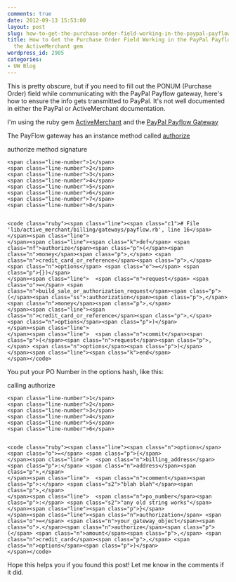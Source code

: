 ```yaml
---
comments: true
date: 2012-09-13 15:53:00
layout: post
slug: how-to-get-the-purchase-order-field-working-in-the-paypal-payflow-gateway-for-the-activemerchant-gem
title: How to Get the Purchase Order Field Working in the PayPal Payflow Gateway for
  the ActiveMerchant gem
wordpress_id: 2905
categories:
- UW Blog
---
```


This is pretty obscure, but if you need to fill out the PONUM (Purchase
Order) field while communicating with the PayPal Payflow gateway, here's
how to ensure the info gets transmitted to PayPal. It's not well
documented in either the PayPal or ActiveMerchant documentation.





I'm using the ruby gem [ActiveMerchant](http://activemerchant.org/) and
the [PayPal Payflow
Gateway](http://rdoc.info/github/Shopify/active_merchant/ActiveMerchant/Billing/PayflowGateway)





The PayFlow gateway has an instance method called
[authorize](http://rdoc.info/github/Shopify/active_merchant/ActiveMerchant/Billing/PayflowGateway#authorize-instance_method)



authorize method signature  
 
    
    <span class="line-number">1</span>
    <span class="line-number">2</span>
    <span class="line-number">3</span>
    <span class="line-number">4</span>
    <span class="line-number">5</span>
    <span class="line-number">6</span>
    <span class="line-number">7</span>
    <span class="line-number">8</span>
    
    
    <code class="ruby"><span class="line"><span class="c1"># File 'lib/active_merchant/billing/gateways/payflow.rb', line 16</span>
    </span><span class="line">
    </span><span class="line"><span class="k">def</span> <span class="nf">authorize</span><span class="p">(</span><span class="n">money</span><span class="p">,</span> <span class="n">credit_card_or_reference</span><span class="p">,</span> <span class="n">options</span> <span class="o">=</span> <span class="p">{})</span>
    </span><span class="line">  <span class="n">request</span> <span class="o">=</span> <span class="n">build_sale_or_authorization_request</span><span class="p">(</span><span class="ss">:authorization</span><span class="p">,</span> <span class="n">money</span><span class="p">,</span>
    </span><span class="line"><span class="n">credit_card_or_reference</span><span class="p">,</span> <span class="n">options</span><span class="p">)</span>
    </span><span class="line">
    </span><span class="line">  <span class="n">commit</span><span class="p">(</span><span class="n">request</span><span class="p">,</span> <span class="n">options</span><span class="p">)</span>
    </span><span class="line"><span class="k">end</span>
    </span></code>






You put your PO Number in the options hash, like this:



calling authorize  
 
    
    <span class="line-number">1</span>
    <span class="line-number">2</span>
    <span class="line-number">3</span>
    <span class="line-number">4</span>
    <span class="line-number">5</span>
    <span class="line-number">6</span>
    
    
    <code class="ruby"><span class="line"><span class="n">options</span> <span class="o">=</span> <span class="p">{</span>
    </span><span class="line">  <span class="n">billing_address</span><span class="p">:</span> <span class="n">address</span><span class="p">,</span>
    </span><span class="line">  <span class="n">comment</span><span class="p">:</span> <span class="s2">"blah blah"</span><span class="p">,</span>
    </span><span class="line">  <span class="n">po_number</span><span class="p">:</span> <span class="s2">"any old string works"</span>
    </span><span class="line"><span class="p">}</span>
    </span><span class="line"><span class="n">authorization</span> <span class="o">=</span> <span class="n">your_gateway_object</span><span class="o">.</span><span class="n">authorize</span><span class="p">(</span> <span class="n">amount</span><span class="p">,</span> <span class="n">credit_card</span><span class="p">,</span> <span class="n">options</span><span class="p">)</span>
    </span></code>






Hope this helps you if you found this post! Let me know in the comments
if it did.



